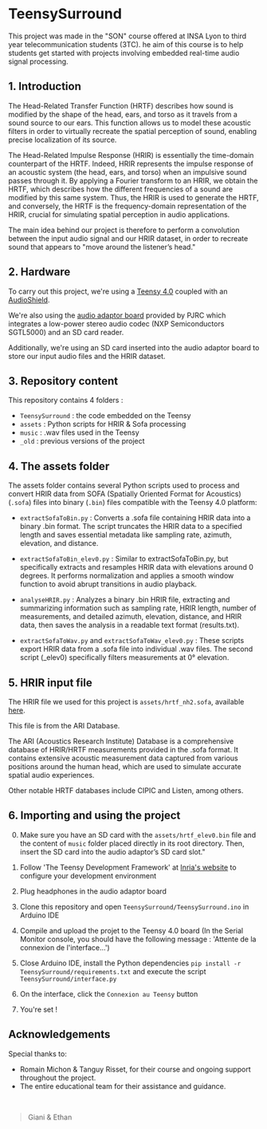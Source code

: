 # TeensySurround

This project was made in the "SON" course offered at INSA Lyon to third year telecommunication students (3TC). he aim of this course is to help students get started with projects involving embedded real-time audio signal processing.

## 1. Introduction

The Head-Related Transfer Function (HRTF) describes how sound is modified by the shape of the head, ears, and torso as it travels from a sound source to our ears.
This function allows us to model these acoustic filters in order to virtually recreate the spatial perception of sound, enabling precise localization of its source.

The Head-Related Impulse Response (HRIR) is essentially the time-domain counterpart of the HRTF.
Indeed, HRIR represents the impulse response of an acoustic system (the head, ears, and torso) when an impulsive sound passes through it.
By applying a Fourier transform to an HRIR, we obtain the HRTF, which describes how the different frequencies of a sound are modified by this same system.
Thus, the HRIR is used to generate the HRTF, and conversely, the HRTF is the frequency-domain representation of the HRIR, crucial for simulating spatial perception in audio applications.

The main idea behind our project is therefore to perform a convolution between the input audio signal and our HRIR dataset, in order to recreate sound that appears to "move around the listener’s head."

## 2. Hardware 

To carry out this project, we're using a [Teensy 4.0](https://www.pjrc.com/teensy/) coupled with an [AudioShield](https://www.pjrc.com/store/teensy3_audio.html).

We're also using the [audio adaptor board](https://www.pjrc.com/store/teensy3_audio.html) provided by PJRC which integrates a low-power stereo audio codec (NXP Semiconductors SGTL5000) and an SD card reader.

Additionally, we're using an SD card inserted into the audio adaptor board to store our input audio files and the HRIR dataset.

## 3. Repository content

This repository contains 4 folders : 
- `TeensySurround` : the code embedded on the Teensy 
- `assets` : Python scripts for HRIR & Sofa processing
- `music` : .wav files used in the Teensy
- `_old` : previous versions of the project 

## 4. The assets folder

The assets folder contains several Python scripts used to process and convert HRIR data from SOFA (Spatially Oriented Format for Acoustics) (`.sofa`) files into binary (`.bin`) files compatible with the Teensy 4.0 platform:

- `extractSofaToBin.py` : Converts a .sofa file containing HRIR data into a binary .bin format. The script truncates the HRIR data to a specified length and saves essential metadata like sampling rate, azimuth, elevation, and distance.

- `extractSofaToBin_elev0.py` : Similar to extractSofaToBin.py, but specifically extracts and resamples HRIR data with elevations around 0 degrees. It performs normalization and applies a smooth window function to avoid abrupt transitions in audio playback.

- `analyseHRIR.py` : Analyzes a binary .bin HRIR file, extracting and summarizing information such as sampling rate, HRIR length, number of measurements, and detailed azimuth, elevation, distance, and HRIR data, then saves the analysis in a readable text format (results.txt).

- `extractSofaToWav.py` and `extractSofaToWav_elev0.py` : These scripts export HRIR data from a .sofa file into individual .wav files. The second script (_elev0) specifically filters measurements at 0° elevation.

## 5. HRIR input file

The HRIR file we used for this project is `assets/hrtf_nh2.sofa`, available [here](https://sofacoustics.org/data/database/ari/).

This file is from the ARI Database.

The ARI (Acoustics Research Institute) Database is a comprehensive database of HRIR/HRTF measurements provided in the .sofa format. It contains extensive acoustic measurement data captured from various positions around the human head, which are used to simulate accurate spatial audio experiences.

Other notable HRTF databases include CIPIC and Listen, among others.

## 6. Importing and using the project

0. Make sure you have an SD card with the `assets/hrtf_elev0.bin` file and the content of `music` folder placed directly in its root directory. Then, insert the SD card into the audio adaptor’s SD card slot."

1. Follow 'The Teensy Development Framework' at [Inria's website](https://inria-emeraude.github.io/son/lectures/lecture1/#installing-teensyduino) to configure your development environment 

2. Plug headphones in the audio adaptor board

3. Clone this repository and open `TeensySurround/TeensySurround.ino` in Arduino IDE

4. Compile and upload the projet to the Teensy 4.0 board (In the Serial Monitor console, you should have the following message : 'Attente de la connexion de l'interface...')

5. Close Arduino IDE, install the Python dependencies `pip install -r TeensySurround/requirements.txt` and execute the script `TeensySurround/interface.py`

6. On the interface, click the `Connexion au Teensy` button

7. You're set ! 

## Acknowledgements

Special thanks to:

- Romain Michon & Tanguy Risset, for their course and ongoing support throughout the project.
- The entire educational team for their assistance and guidance.

<br>

> Giani & Ethan

